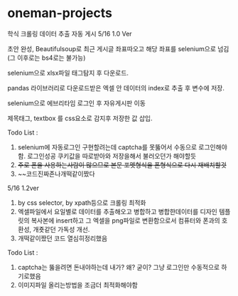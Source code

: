 # oneman-projects
학식 크롤링 데이터 추출 자동 게시
5/16 1.0 Ver

초안 완성, Beautifulsoup로 최근 게시글 좌표따오고
해당 좌표를 selenium으로 넘김(그 이후로는 bs4로는 불가능)

selenium으로 xlsx파일 태그탐지 후 다운로드.

pandas 라이브러리로 다운로드받은 엑셀 안 데이터의 index로 추출 후 변수에 저장.

selenium으로 에브리타임 로그인 후 자유게시판 이동

제목태그, textbox 를 css요소로 감지후 저장한 값 삽입.

Todo List : 
1. selenium에 자동로그인 구현할려는데 captcha를 못뚫어서 수동으로 로그인해야함.
로그인성공 쿠키값을 따로받아와 저장을해서 불러오던가 해야할듯
2. ~~주로 폰을 사용하는사람이 많으므로 본문 포멧형식을 폰형식으로 다시 재배치할것~~
3. ~~코드진짜존나개떡같이짰다


5/16 1.2ver

1. by css selector, by xpath등으로 크롤링 최적화
2. 엑셀파일에서 요일별로 데이터를 추출해오고 병합하고 병합한데이터를 디자인 템플릿의 복사본에 insert하고
그 엑셀을 png파일로 변환함으로서 컴퓨터와 폰과의 호환성, 개죳같던 가독성 개선.
3. 개떡같이짰던 코드 열심히정리했음

Todo List : 
1. captcha는 뚫을려면 돈내야하는데 내가? 왜? 굳이?
그냥 로그인만 수동적으로 하기로했음
2. 이미지파일 올리는방법을 조금더 최적화해야함
